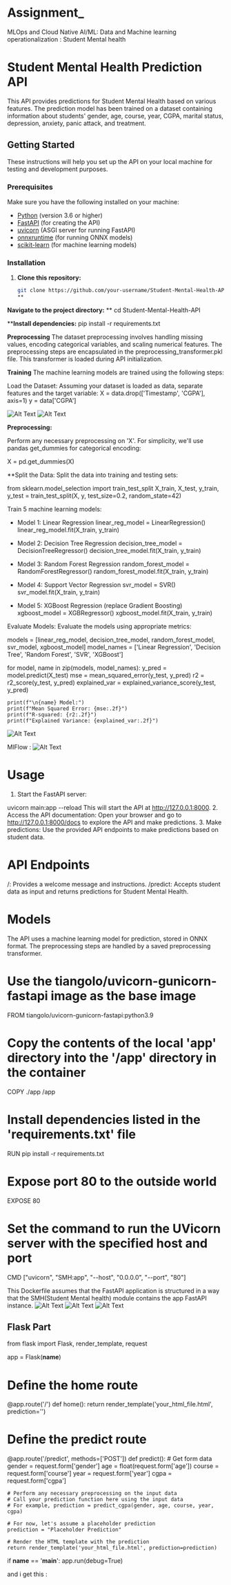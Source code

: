 # Assignment_
MLOps and Cloud Native  AI/ML: Data and Machine  learning operationalization :
Student Mental health

# Student Mental Health Prediction API

This API provides predictions for Student Mental Health based on various features. The prediction model has been trained on a dataset containing information about students' gender, age, course, year, CGPA, marital status, depression, anxiety, panic attack, and treatment.

## Getting Started

These instructions will help you set up the API on your local machine for testing and development purposes.

### Prerequisites

Make sure you have the following installed on your machine:

- [Python](https://www.python.org/) (version 3.6 or higher)
- [FastAPI](https://fastapi.tiangolo.com/) (for creating the API)
- [uvicorn](https://www.uvicorn.org/) (ASGI server for running FastAPI)
- [onnxruntime](https://onnxruntime.ai/) (for running ONNX models)
- [scikit-learn](https://scikit-learn.org/) (for machine learning models)

### Installation

1. **Clone this repository:**

   ```bash
   git clone https://github.com/your-username/Student-Mental-Health-API.git
   **
**Navigate to the project directory:**
**
cd Student-Mental-Health-API

****Install dependencies:**
pip install -r requirements.txt

**Preprocessing**
The dataset preprocessing involves handling missing values, encoding categorical variables, and scaling numerical features. The preprocessing steps are encapsulated in the preprocessing_transformer.pkl file. This transformer is loaded during API initialization.

**Training**
The machine learning models are trained using the following steps:

Load the Dataset:
Assuming your dataset is loaded as data, separate features and the target variable:
X = data.drop(['Timestamp', 'CGPA'], axis=1)
y = data['CGPA']

![Alt Text](student_mental_health_API/preprocessing1.PNG)
![Alt Text](student_mental_health_API/preprocessing2.PNG)

**Preprocessing:**

Perform any necessary preprocessing on 'X'. For simplicity, we'll use pandas get_dummies for categorical encoding:

X = pd.get_dummies(X)

**Split the Data:
Split the data into training and testing sets:


from sklearn.model_selection import train_test_split
X_train, X_test, y_train, y_test = train_test_split(X, y, test_size=0.2, random_state=42)

Train 5 machine learning models:
* Model 1: Linear Regression
linear_reg_model = LinearRegression()
linear_reg_model.fit(X_train, y_train)

* Model 2: Decision Tree Regression
decision_tree_model = DecisionTreeRegressor()
decision_tree_model.fit(X_train, y_train)

* Model 3: Random Forest Regression
random_forest_model = RandomForestRegressor()
random_forest_model.fit(X_train, y_train)

* Model 4: Support Vector Regression
svr_model = SVR()
svr_model.fit(X_train, y_train)

* Model 5: XGBoost Regression (replace Gradient Boosting)
xgboost_model = XGBRegressor()
xgboost_model.fit(X_train, y_train)

Evaluate Models:
Evaluate the models using appropriate metrics:

models = [linear_reg_model, decision_tree_model, random_forest_model, svr_model, xgboost_model]
model_names = ['Linear Regression', 'Decision Tree', 'Random Forest', 'SVR', 'XGBoost']

for model, name in zip(models, model_names):
    y_pred = model.predict(X_test)
    mse = mean_squared_error(y_test, y_pred)
    r2 = r2_score(y_test, y_pred)
    explained_var = explained_variance_score(y_test, y_pred)

    print(f"\n{name} Model:")
    print(f"Mean Squared Error: {mse:.2f}")
    print(f"R-squared: {r2:.2f}")
    print(f"Explained Variance: {explained_var:.2f}")

![Alt Text](student_mental_health_API/train_models.PNG)

MlFlow  :
![Alt Text](student_mental_health_API/mlflow.PNG)


  # Usage
1. Start the FastAPI server:

uvicorn main:app --reload
This will start the API at http://127.0.0.1:8000.
2. Access the API documentation:
Open your browser and go to http://127.0.0.1:8000/docs to explore the API and make predictions.
3. Make predictions:
Use the provided API endpoints to make predictions based on student data.
# API Endpoints
/: Provides a welcome message and instructions.
/predict: Accepts student data as input and returns predictions for Student Mental Health.
# Models
The API uses a machine learning model for prediction, stored in ONNX format. The preprocessing steps are handled by a saved preprocessing transformer.
# Use the tiangolo/uvicorn-gunicorn-fastapi image as the base image
FROM tiangolo/uvicorn-gunicorn-fastapi:python3.9

# Copy the contents of the local 'app' directory into the '/app' directory in the container
COPY ./app /app

# Install dependencies listed in the 'requirements.txt' file
RUN pip install -r requirements.txt

# Expose port 80 to the outside world
EXPOSE 80

# Set the command to run the UVicorn server with the specified host and port
CMD ["uvicorn", "SMH:app", "--host", "0.0.0.0", "--port", "80"]


This Dockerfile assumes that the FastAPI application is structured in a way that the SMH(Student Mental health) module contains the app FastAPI instance.
![Alt Text](student_mental_health_API/api.PNG)
![Alt Text](student_mental_health_API/api2PNG.PNG)
![Alt Text](student_mental_health_API/api3.PNG)


## Flask Part 
from flask import Flask, render_template, request

app = Flask(__name__)

# Define the home route
@app.route('/')
def home():
    return render_template('your_html_file.html', prediction='')

# Define the predict route
@app.route('/predict', methods=['POST'])
def predict():
    # Get form data
    gender = request.form['gender']
    age = float(request.form['age'])
    course = request.form['course']
    year = request.form['year']
    cgpa = request.form['cgpa']

    # Perform any necessary preprocessing on the input data
    # Call your prediction function here using the input data
    # For example, prediction = predict_cgpa(gender, age, course, year, cgpa)

    # For now, let's assume a placeholder prediction
    prediction = "Placeholder Prediction"

    # Render the HTML template with the prediction
    return render_template('your_html_file.html', prediction=prediction)

if __name__ == '__main__':
    app.run(debug=True)
    
and i get this : 








